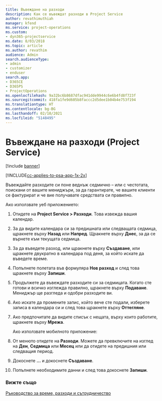 ```yaml
---
title: Въвеждане на разходи
description: Как се въвеждат разходи в Project Service
author: revathimuthiah
manager: kfend
ms.service: project-operations
ms.custom:
- dyn365-projectservice
ms.date: 8/03/2018
ms.topic: article
ms.author: revathim
audience: Admin
search.audienceType:
- admin
- customizer
- enduser
search.app:
- D365CE
- D365PS
- ProjectOperations
ms.openlocfilehash: 9a32bc6b8687dfac941dde9944c6e6b4fd8f723f
ms.sourcegitcommit: 418fa1fe9d605b8faccc2d5dee1b04b4e753f194
ms.translationtype: HT
ms.contentlocale: bg-BG
ms.lasthandoff: 02/10/2021
ms.locfileid: "5148495"
---
```

# <a name="enter-expenses-project-service"></a>Въвеждане на разходи (Project Service)

[!include [banner](../includes/psa-now-project-operations.md)]

[!INCLUDE[cc-applies-to-psa-app-1x-2x](../includes/cc-applies-to-psa-app-1x-2x.md)]

Въвеждайте разходите си поне веднъж седмично – или с честотата, поискани от вашите мениджъри, за да гарантирате, че вашите клиенти се фактурират и че вие получавате средствата си правилно.  
  
 Ако използвате уеб приложението:  
  
1. Отидете на **Project Service > Разходи**. Това извежда вашия календар.  
  
2. За да видите календара си за предишната или следващата седмица, щракнете върху **Назад** или **Напред**. Щракнете върху **Днес**, за да се върнете към текущата седмица.  
  
3. За да въведете разход, или щракнете върху **Създаване**, или щракнете двукратно в календара под деня, за който искате да въведете време.  
  
4. Попълнете полетата във формуляра **Нов разход** и след това щракнете върху **Запиши**.  
  
5. Продължете да въвеждате разходите си за седмицата. Когато сте готови и всичко изглежда правилно, щракнете върху **Подаване**. Мениджър ще разгледа и одобри разходите ви.  
  
6. Ако искате да промените запис, който вече сте подали, изберете записа в календара си и след това щракнете върху **Оттегляне**.  
  
7. Ако предпочитате да видите списък с нещата, върху които работите, щракнете върху **Мрежа**.  
  
   Ако използвате мобилното приложение:  
  
8. От менюто отидете на **Разходи**.     Можете да превключите на изглед на **Ден**, **Седмица** или **Месец** или да отидете на предишния или следващия период.  
  
9. Докоснете **…** и докоснете **Създаване**.  
  
10. Попълнете необходимите данни и след това докоснете **Запиши**.  
  
### <a name="see-also"></a>Вижте също  
 [Ръководство за време, разходи и сътрудничество](../psa/time-expense-collaboration-guide.md)

